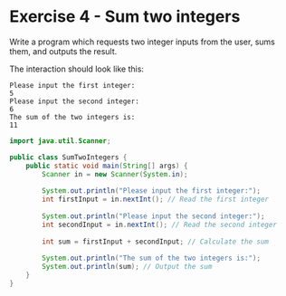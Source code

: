 ﻿# Exercise 4 - Sum two integers

Write a program which requests two integer inputs from the user,
sums them, and outputs the result.

The interaction should look like this:

```console
Please input the first integer:
5
Please input the second integer:
6
The sum of the two integers is:
11
```

<hint title="Solution">

```java
import java.util.Scanner;

public class SumTwoIntegers {
    public static void main(String[] args) {
        Scanner in = new Scanner(System.in);
        
        System.out.println("Please input the first integer:");
        int firstInput = in.nextInt(); // Read the first integer
        
        System.out.println("Please input the second integer:");
        int secondInput = in.nextInt(); // Read the second integer
        
        int sum = firstInput + secondInput; // Calculate the sum
        
        System.out.println("The sum of the two integers is:");
        System.out.println(sum); // Output the sum
    }
}
```


</hint>